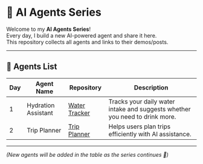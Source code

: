 # 🤖 AI Agents Series

Welcome to my **AI Agents Series**!  
Every day, I build a new AI-powered agent and share it here.  
This repository collects all agents and links to their demos/posts.  

---

## 📌 Agents List

| Day | Agent Name           | Repository | Description |
|-----|----------------------|------------|-------------|
| 1   | Hydration Assistant  | [Water Tracker](https://github.com/Bhargavvv412/water-tracker) | Tracks your daily water intake and suggests whether you need to drink more. |
| 2   | Trip Planner         | [Trip Planner](https://github.com/Bhargavvv412/trip-planner) | Helps users plan trips efficiently with AI assistance. |

---

*(New agents will be added in the table as the series continues 🚀)*
